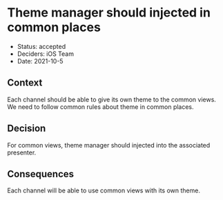 # Theme manager should injected in common places

* Status: accepted
* Deciders: iOS Team
* Date: 2021-10-5

## Context

Each channel should be able to give its own theme to the common views. We need to follow common rules about theme in common places.

## Decision

For common views, theme manager should injected into the associated presenter.

## Consequences

Each channel will be able to use common views with its own theme.
